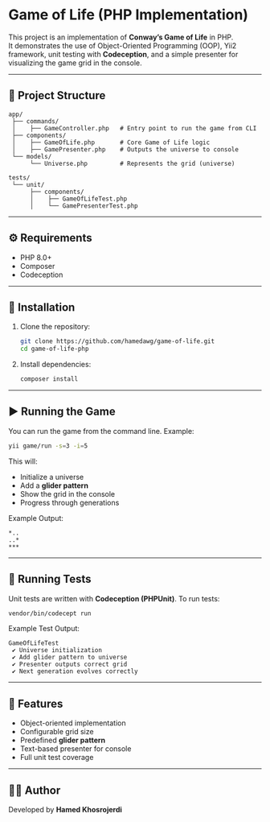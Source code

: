 # Game of Life (PHP Implementation)

This project is an implementation of **Conway’s Game of Life** in PHP.  
It demonstrates the use of Object-Oriented Programming (OOP), Yii2 framework, unit testing with **Codeception**, and a simple presenter for visualizing the game grid in the console.

---

## 📌 Project Structure
```
app/
 ├── commands/
 │    ├── GameController.php   # Entry point to run the game from CLI
 ├── components/
 │    ├── GameOfLife.php       # Core Game of Life logic
 │    ├── GamePresenter.php    # Outputs the universe to console
 └── models/
      └── Universe.php         # Represents the grid (universe)

tests/
 └── unit/
      ├── components/
      │    ├── GameOfLifeTest.php
      │    └── GamePresenterTest.php
```

---

## ⚙️ Requirements
- PHP 8.0+
- Composer
- Codeception

---

## 🚀 Installation
1. Clone the repository:
   ```bash
   git clone https://github.com/hamedawg/game-of-life.git
   cd game-of-life-php
   ```

2. Install dependencies:
   ```bash
   composer install
   ```

---

## ▶️ Running the Game
You can run the game from the command line. Example:

```bash
yii game/run -s=3 -i=5
```

This will:
- Initialize a universe
- Add a **glider pattern**
- Show the grid in the console
- Progress through generations

Example Output:
```
*..
..*
***
```

---

## 🧪 Running Tests
Unit tests are written with **Codeception (PHPUnit)**. To run tests:

```bash
vendor/bin/codecept run
```

Example Test Output:
```
GameOfLifeTest
 ✔ Universe initialization
 ✔ Add glider pattern to universe
 ✔ Presenter outputs correct grid
 ✔ Next generation evolves correctly
```

---

## 📝 Features
- Object-oriented implementation
- Configurable grid size
- Predefined **glider pattern**
- Text-based presenter for console
- Full unit test coverage

---

## 👨‍💻 Author
Developed by **Hamed Khosrojerdi**
